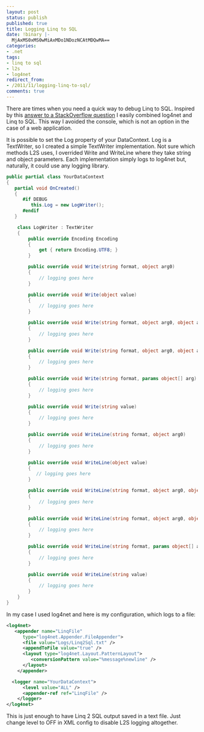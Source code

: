```yaml
---
layout: post
status: publish
published: true
title: Logging Linq to SQL
date: !binary |-
  MjAxMS0xMS0wMiAxMDo1NDozNCAtMDQwMA==
categories:
- .net
tags:
- linq to sql
- l2s
- log4net
redirect_from:
- /2011/11/logging-linq-to-sql/
comments: true
---
```

There are times when you need a quick way to debug Linq to SQL. Inspired by this [answer to a StackOverflow question][soverflow] 
I easily combined log4net and Linq to SQL. This way I avoided the console, which is not an option in the case of a web application.

<!--more-->

It is possible to set the Log property of your DataContext. Log is a TextWriter, so I created a simple TextWriter 
implementation. Not sure which methods L2S uses, I overrided Write and WriteLine where they take string and object 
parameters. Each implementation simply logs to log4net but, naturally, it could use any logging library.

``` c#
public partial class YourDataContext
{
   partial void OnCreated()
   {
      #if DEBUG
         this.Log = new LogWriter();
      #endif
   }

    class LogWriter : TextWriter
    {
        public override Encoding Encoding
        {
            get { return Encoding.UTF8; }
        }

        public override void Write(string format, object arg0)
        {
            // logging goes here
        }

        public override void Write(object value)
        {
            // logging goes here
        }

        public override void Write(string format, object arg0, object arg1)
        {
            // logging goes here
        }

        public override void Write(string format, object arg0, object arg1, object arg2)
        {
            // logging goes here
        }

        public override void Write(string format, params object[] arg)
        {
            // logging goes here
        }

        public override void Write(string value)
        {
            // logging goes here
        }

        public override void WriteLine(string format, object arg0)
        {
            // logging goes here
        }

        public override void WriteLine(object value)
        {
           // logging goes here
        }

        public override void WriteLine(string format, object arg0, object arg1)
        {
            // logging goes here
        }

        public override void WriteLine(string format, object arg0, object arg1, object arg2)
        {
            // logging goes here
        }

        public override void WriteLine(string format, params object[] arg)
        {
            // logging goes here
        }

        public override void WriteLine(string value)
        {
            // logging goes here
        }
    }
}
```

In my case I used log4net and here is my configuration, which logs to a file:

``` xml
<log4net>
   <appender name="LinqFile"
      type="log4net.Appender.FileAppender">
      <file value="Logs/Linq2Sql.txt" />
      <appendToFile value="true" />
      <layout type="log4net.Layout.PatternLayout">
         <conversionPattern value="%message%newline" />
      </layout>
    </appender>

  <logger name="YourDataContext">
      <level value="ALL" />
      <appender-ref ref="LinqFile" />
    </logger>
</log4net>
```

This is just enough to have Linq 2 SQL output saved in a text file. Just change level to OFF in XML config to
disable L2S logging altogether.

[soverflow]: http://stackoverflow.com/questions/86685/debugging-linq-to-sql-submitchanges/90025#90025